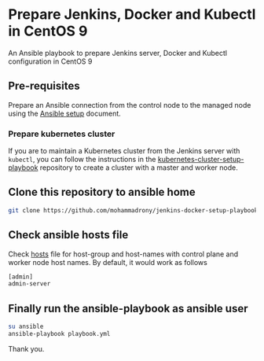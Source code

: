 # Prepare Jenkins, Docker and Kubectl in CentOS 9

An Ansible playbook to prepare Jenkins server, Docker and Kubectl configuration in CentOS 9

## Pre-requisites

Prepare an Ansible connection from the control node to the managed node using the [Ansible setup](./pre-requisites/Ansible-setup-in-CentOS-9.md) document.

### Prepare kubernetes cluster

If you are to maintain a Kubernetes cluster from the Jenkins server with `kubectl`, you can follow the instructions in the [kubernetes-cluster-setup-playbook](https://github.com/mohammadrony/kubernetes-cluster-setup-playbook.git) repository to create a cluster with a master and worker node.

## Clone this repository to ansible home

```bash
git clone https://github.com/mohammadrony/jenkins-docker-setup-playbook.git
```

## Check ansible hosts file

Check [hosts](./hosts) file for host-group and host-names with control plane and worker node host names. By default, it would work as follows

```bash
[admin]
admin-server
```

## Finally run the ansible-playbook as ansible user

```bash
su ansible
ansible-playbook playbook.yml
```

Thank you.
